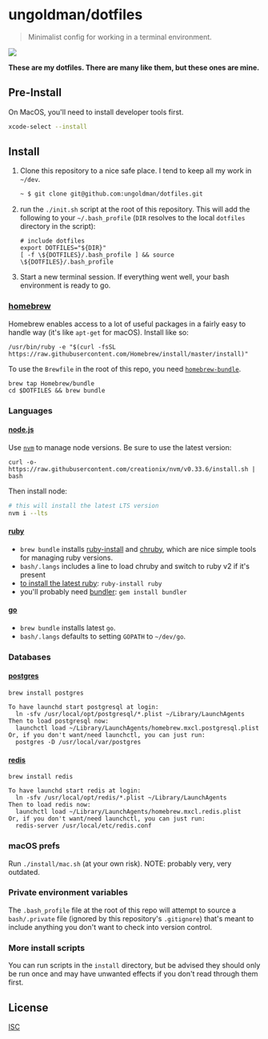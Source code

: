 # ungoldman/dotfiles

> Minimalist config for working in a terminal environment.

![](https://49.media.tumblr.com/8037b4adc4528f816a87eab93bbb1805/tumblr_np8i3bXp5g1qzdg48o1_500.gif)

**These are my dotfiles. There are many like them, but these ones are mine.**

## Pre-Install

On MacOS, you'll need to install developer tools first.

```sh
xcode-select --install
```

## Install

1. Clone this repository to a nice safe place. I tend to keep all my work in `~/dev`.

    ```sh
    ~ $ git clone git@github.com:ungoldman/dotfiles.git
    ```

2. run the `./init.sh` script at the root of this repository. This will add the following to your `~/.bash_profile` (`DIR` resolves to the local `dotfiles` directory in the script):

    ```
    # include dotfiles
    export DOTFILES="${DIR}"
    [ -f \${DOTFILES}/.bash_profile ] && source \${DOTFILES}/.bash_profile
    ```

3. Start a new terminal session. If everything went well, your bash environment is ready to go.

### [homebrew](http://brew.sh)

Homebrew enables access to a lot of useful packages in a fairly easy to handle way (it's like `apt-get` for macOS). Install like so:

```
/usr/bin/ruby -e "$(curl -fsSL https://raw.githubusercontent.com/Homebrew/install/master/install)"
```

To use the `Brewfile` in the root of this repo, you need [`homebrew-bundle`](https://github.com/Homebrew/homebrew-bundle).

```
brew tap Homebrew/bundle
cd $DOTFILES && brew bundle
```

### Languages

#### [node.js](http://nodejs.org)

Use [`nvm`](https://github.com/creationix/nvm) to manage node versions. Be sure to use the latest version:

```
curl -o- https://raw.githubusercontent.com/creationix/nvm/v0.33.6/install.sh | bash
```

Then install node:

```sh
# this will install the latest LTS version
nvm i --lts
```

#### [ruby](https://www.ruby-lang.org)

- `brew bundle` installs [ruby-install](https://github.com/postmodern/ruby-install) and [chruby](https://github.com/postmodern/chruby), which are nice simple tools for managing ruby versions.
- `bash/.langs` includes a line to load chruby and switch to ruby v2 if it's present
- [to install the latest ruby](https://github.com/postmodern/ruby-install#synopsis): `ruby-install ruby`
- you'll probably need [bundler](http://gembundler.com): `gem install bundler`

#### [go](https://golang.org)

- `brew bundle` installs latest `go`.
- `bash/.langs` defaults to setting `GOPATH` to `~/dev/go`.

### Databases

#### [postgres](http://www.postgresql.org/)

```
brew install postgres
```

```
To have launchd start postgresql at login:
  ln -sfv /usr/local/opt/postgresql/*.plist ~/Library/LaunchAgents
Then to load postgresql now:
  launchctl load ~/Library/LaunchAgents/homebrew.mxcl.postgresql.plist
Or, if you don't want/need launchctl, you can just run:
  postgres -D /usr/local/var/postgres
```

#### [redis](http://redis.io/)

```
brew install redis
```

```
To have launchd start redis at login:
  ln -sfv /usr/local/opt/redis/*.plist ~/Library/LaunchAgents
Then to load redis now:
  launchctl load ~/Library/LaunchAgents/homebrew.mxcl.redis.plist
Or, if you don't want/need launchctl, you can just run:
  redis-server /usr/local/etc/redis.conf
```

### macOS prefs

Run `./install/mac.sh` (at your own risk). NOTE: probably very, very outdated.

### Private environment variables

The `.bash_profile` file at the root of this repo will attempt to source a `bash/.private` file (ignored by this repository's `.gitignore`) that's meant to include anything you don't want to check into version control.

### More install scripts

You can run scripts in the `install` directory, but be advised they should only be run once and may have unwanted effects if you don't read through them first.

## License

[ISC](LICENSE.md)
